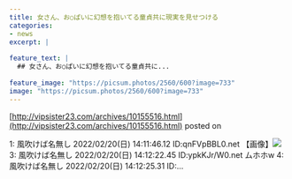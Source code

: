 ```yaml
---
title: 女さん、お○ぱいに幻想を抱いてる童貞共に現実を見せつける
categories:
- news
excerpt: |
  
feature_text: |
  ## 女さん、お○ぱいに幻想を抱いてる童貞共に...
  
feature_image: "https://picsum.photos/2560/600?image=733"
image: "https://picsum.photos/2560/600?image=733"
---
```


[http://vipsister23.com/archives/10155516.html](http://vipsister23.com/archives/10155516.html)
posted on 

<!--more-->

1: 風吹けば名無し 2022/02/20(日) 14:11:46.12 ID:qnFVpBBL0.net 【画像】![](https://livedoor.blogimg.jp/vipsister23/imgs/2/5/25cbd897.jpg) 3: 風吹けば名無し 2022/02/20(日) 14:12:22.45 ID:ypkKJr/W0.net ムホホw 4: 風吹けば名無し 2022/02/20(日) 14:12:25.31 ID:...
